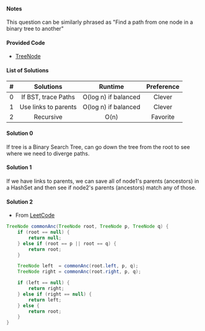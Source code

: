 #### Notes

This question can be similarly phrased as "Find a path from one node in a binary tree to another"

#### Provided Code

- [TreeNode](https://github.com/RodneyShag/Interview_solutions/blob/master/Solutions/Implement%20a%20TreeNode.md)


#### List of Solutions

| # |        Solutions        |        Runtime       |   Preference    |
|:-:|:-----------------------:|:--------------------:|:---------------:|
| 0 | If BST, trace Paths     | O(log n) if balanced |     Clever      |
| 1 | Use links to parents    | O(log n) if balanced |     Clever      |
| 2 | Recursive               | O(n)                 |     Favorite    |


#### Solution 0

If tree is a Binary Search Tree, can go down the tree from the root to see where we need to diverge paths.


#### Solution 1

If we have links to parents, we can save all of node1's parents (ancestors) in a HashSet and then see if node2's parents (ancestors) match any of those.


#### Solution 2

- From [LeetCode](http://www.programcreek.com/2014/07/leetcode-lowest-common-ancestor-of-a-binary-tree-java/)

```java
TreeNode commonAnc(TreeNode root, TreeNode p, TreeNode q) {
    if (root == null) {
        return null;
    } else if (root == p || root == q) {
        return root;
    }

    TreeNode left  = commonAnc(root.left, p, q);
    TreeNode right = commonAnc(root.right, p, q);

    if (left == null) {
        return right;
    } else if (right == null) {
        return left;
    } else {
        return root;
    }
}
```
